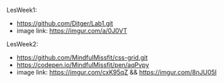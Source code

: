 LesWeek1:
- https://github.com/Ditger/Lab1.git
- image link: https://imgur.com/a/0J0VT

LesWeek2:
- https://github.com/MindfulMissfit/css-grid.git
- https://codepen.io/MindfulMissfit/pen/aqPvpy
- image link: https://imgur.com/cxK95qZ && https://imgur.com/8nJU05I
